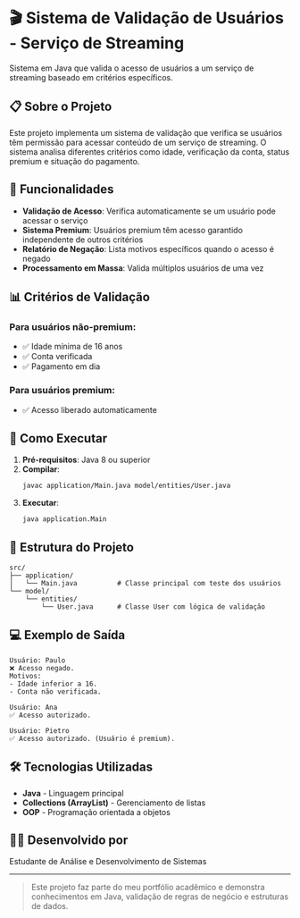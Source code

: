 # 🎬 Sistema de Validação de Usuários - Serviço de Streaming

Sistema em Java que valida o acesso de usuários a um serviço de streaming baseado em critérios específicos.

## 📋 Sobre o Projeto

Este projeto implementa um sistema de validação que verifica se usuários têm permissão para acessar conteúdo de um serviço de streaming. O sistema analisa diferentes critérios como idade, verificação da conta, status premium e situação do pagamento.

## 🔧 Funcionalidades

- **Validação de Acesso**: Verifica automaticamente se um usuário pode acessar o serviço
- **Sistema Premium**: Usuários premium têm acesso garantido independente de outros critérios
- **Relatório de Negação**: Lista motivos específicos quando o acesso é negado
- **Processamento em Massa**: Valida múltiplos usuários de uma vez

## 📊 Critérios de Validação

### Para usuários **não-premium**:
- ✅ Idade mínima de 16 anos
- ✅ Conta verificada
- ✅ Pagamento em dia

### Para usuários **premium**:
- ✅ Acesso liberado automaticamente

## 🚀 Como Executar

1. **Pré-requisitos**: Java 8 ou superior
2. **Compilar**: 
   ```bash
   javac application/Main.java model/entities/User.java
   ```
3. **Executar**:
   ```bash
   java application.Main
   ```

## 📁 Estrutura do Projeto

```
src/
├── application/
│   └── Main.java          # Classe principal com teste dos usuários
└── model/
    └── entities/
        └── User.java      # Classe User com lógica de validação
```

## 💻 Exemplo de Saída

```
Usuário: Paulo
❌ Acesso negado.
Motivos:
- Idade inferior a 16.
- Conta não verificada.

Usuário: Ana
✅ Acesso autorizado.

Usuário: Pietro
✅ Acesso autorizado. (Usuário é premium).
```

## 🛠️ Tecnologias Utilizadas

- **Java** - Linguagem principal
- **Collections (ArrayList)** - Gerenciamento de listas
- **OOP** - Programação orientada a objetos

## 👨‍💻 Desenvolvido por

Estudante de Análise e Desenvolvimento de Sistemas

---

> Este projeto faz parte do meu portfólio acadêmico e demonstra conhecimentos em Java, validação de regras de negócio e estruturas de dados.

